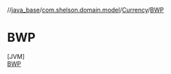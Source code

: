 //[java_base](../../../../index.md)/[com.shelson.domain.model](../../index.md)/[Currency](../index.md)/[BWP](index.md)

# BWP

[JVM]\
[BWP](index.md)
